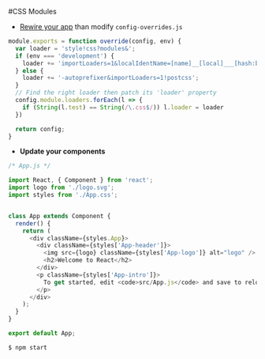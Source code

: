 #CSS Modules



* [Rewire your app](https://github.com/timarney/react-app-rewired#how-to-rewire-your-create-react-app-project) than modify `config-overrides.js`

```javascript
module.exports = function override(config, env) {
  var loader = 'style!css?modules&';
  if (env === 'development') {
    loader += 'importLoaders=1&localIdentName=[name]__[local]___[hash:base64:5]!postcss';
  } else {
    loader += '-autoprefixer&importLoaders=1!postcss';
  }
  // Find the right loader then patch its 'loader' property
  config.module.loaders.forEach(l => {
    if (String(l.test) == String(/\.css$/)) l.loader = loader
  })

  return config;
}

```

* **Update your components**

```javascript
/* App.js */

import React, { Component } from 'react';
import logo from './logo.svg';
import styles from './App.css';


class App extends Component {
  render() {
    return (
      <div className={styles.App}>
        <div className={styles['App-header']}>
          <img src={logo} className={styles['App-logo']} alt="logo" />
          <h2>Welcome to React</h2>
        </div>
        <p className={styles['App-intro']}>
          To get started, edit <code>src/App.js</code> and save to reload.
        </p>
      </div>
    );
  }
}

export default App;

```

```bash
$ npm start
```
